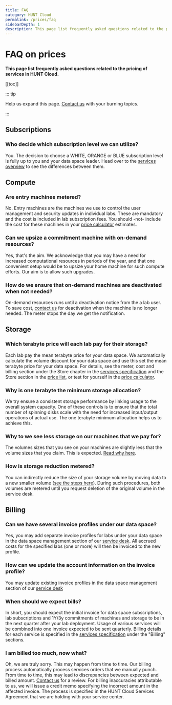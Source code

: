 ```yaml
---
title: FAQ
category: HUNT Cloud
permalink: /prices/faq
sidebarDepth: 1
description: This page list frequently asked questions related to the pricing of services in HUNT Cloud.
---
```


# FAQ on prices

**This page list frequently asked questions related to the pricing of services in HUNT Cloud.**

[[toc]]

::: tip 

Help us expand this page. [Contact us](/contact) with your burning topics.

:::




## Subscriptions

### Who decide which subscription level we can utilize? 

You. The decision to choose a WHITE, ORANGE or BLUE subscription level is fully up to you and your data space leader. Head over to the [services overview](/services/overview/#data-space) to see the differences between them. 



## Compute

### Are entry machines metered? 

No. Entry machines are the machines we use to control the user management and security updates in individual labs. These are mandatory and the cost is included in lab subscription fees. You should -not- include the cost for these machines in your [price calculator](/prices/calculator/) estimates.

### Can we upsize a commitment machine with on-demand resources? 

Yes, that's the aim. We acknowledge that you may have a need for increased computational resources in periods of the year, and that one convenient setup would be to upsize your home machine for such compute efforts. Our aim is to allow such upgrades. 

### How do we ensure that on-demand machines are deactivated when not needed? 

On-demand resources runs until a deactivation notice from the a lab user. To save cost, [contact us](/contact) for deactivation when the machine is no longer needed. The meter stops the day we get the notification.




## Storage

### Which terabyte price will each lab pay for their storage? 

Each lab pay the mean terabyte price for your data space. We automatically calculate the volume discount for your data space and use this set the mean terabyte price for your data space. For details, see the meter, cost and billing section under the Store chapter in the [services specification](/services/specifications/) and the Store section in the [price list](/prices/pricelist/), or test for yourself in the [price calculator](/prices/calculator/). 

### Why is one terabyte the minimum storage allocation? 

We try ensure a consistent storage performance by linking usage to the overall system capacity. One of these controls is to ensure that the total number of spinning disks scale with the need for increased input/output operations of actual use. The one terabyte minimum allocation helps us to achieve this.

### Why to we see less storage on our machines that we pay for? 

The volumes sizes that you see on your machines are slightly less that the volume sizes that you claim. This is expected. [Read why here](/data/faq/#why-is-volume-sizes-less-than-claimed).

### How is storage reduction metered? 

You can indirectly reduce the size of your storage volume by moving data to a new smaller volume ([see the steps here](/data/faq/#can-we-reduce-the-size-of-existing-volumes)). During such procedures, both volumes are metered until you request deletion of the original volume in the service desk.


## Billing 

### Can we have several invoice profiles under our data space? 

Yes, you may add separate invoice profiles for labs under your data space in the data space management section of our [service desk](/service-desk/data-space-orders/#new-invoice-profile). All accrued costs for the specified labs (one or more) will then be invoiced to the new profile. 

### How can we update the account information on the invoice profile? 

You may update existing invoice profiles in the data space management section of our [service desk](/service-desk/data-space-orders/#update-existing-invoice-profile)

### When should we expect bills? 

In short, you should expect the initial invoice for data space subscriptions, lab subscriptions and 1Y/3y commitments of machines and storage to be in the next quarter after your lab deployment. Usage of various services will be combined into one invoice expected to be sent quarterly. Billing details for each service is specified in the [services specification](/services/specifications/) under the "Billing" sections. 

### I am billed too much, now what? 

Oh, we are truly sorry. This may happen from time to time. Our billing process automatically process services orders that we manually punch. From time to time, this may lead to discrepancies between expected and billed amount. [Contact us](/contact) for a review. For billing inaccuracies attributable to us, we will issue a credit memo specifying the incorrect amount in the affected invoice. The process is specified in the HUNT Cloud Services Agreement that we are holding with your service center.


